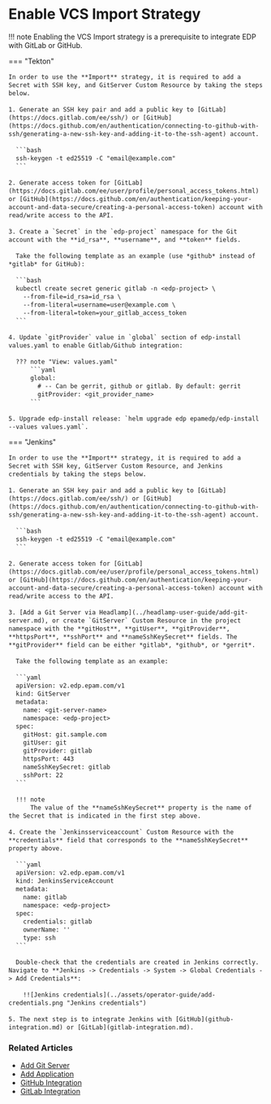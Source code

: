 # Enable VCS Import Strategy

!!! note
    Enabling the VCS Import strategy is a prerequisite to integrate EDP with GitLab or GitHub.

=== "Tekton"

    In order to use the **Import** strategy, it is required to add a Secret with SSH key, and GitServer Custom Resource by taking the steps below.

    1. Generate an SSH key pair and add a public key to [GitLab](https://docs.gitlab.com/ee/ssh/) or [GitHub](https://docs.github.com/en/authentication/connecting-to-github-with-ssh/generating-a-new-ssh-key-and-adding-it-to-the-ssh-agent) account.

      ```bash
      ssh-keygen -t ed25519 -C "email@example.com"
      ```

    2. Generate access token for [GitLab](https://docs.gitlab.com/ee/user/profile/personal_access_tokens.html) or [GitHub](https://docs.github.com/en/authentication/keeping-your-account-and-data-secure/creating-a-personal-access-token) account with read/write access to the API.

    3. Create a `Secret` in the `edp-project` namespace for the Git account with the **id_rsa**, **username**, and **token** fields.

      Take the following template as an example (use *github* instead of *gitlab* for GitHub):

      ```bash
      kubectl create secret generic gitlab -n <edp-project> \
        --from-file=id_rsa=id_rsa \
        --from-literal=username=user@example.com \
        --from-literal=token=your_gitlab_access_token
      ```

    4. Update `gitProvider` value in `global` section of edp-install values.yaml to enable Gitlab/Github integration:

      ??? note "View: values.yaml"
          ```yaml
          global:
            # -- Can be gerrit, github or gitlab. By default: gerrit
            gitProvider: <git_provider_name>
          ```

    5. Upgrade edp-install release: `helm upgrade edp epamedp/edp-install --values values.yaml`.

=== "Jenkins"

    In order to use the **Import** strategy, it is required to add a Secret with SSH key, GitServer Custom Resource, and Jenkins credentials by taking the steps below.

    1. Generate an SSH key pair and add a public key to [GitLab](https://docs.gitlab.com/ee/ssh/) or [GitHub](https://docs.github.com/en/authentication/connecting-to-github-with-ssh/generating-a-new-ssh-key-and-adding-it-to-the-ssh-agent) account.

      ```bash
      ssh-keygen -t ed25519 -C "email@example.com"
      ```

    2. Generate access token for [GitLab](https://docs.gitlab.com/ee/user/profile/personal_access_tokens.html) or [GitHub](https://docs.github.com/en/authentication/keeping-your-account-and-data-secure/creating-a-personal-access-token) account with read/write access to the API.

    3. [Add a Git Server via Headlamp](../headlamp-user-guide/add-git-server.md), or create `GitServer` Custom Resource in the project namespace with the **gitHost**, **gitUser**, **gitProvider**, **httpsPort**, **sshPort** and **nameSshKeySecret** fields. The **gitProvider** field can be either *gitlab*, *github*, or *gerrit*.

      Take the following template as an example:

      ```yaml
      apiVersion: v2.edp.epam.com/v1
      kind: GitServer
      metadata:
        name: <git-server-name>
        namespace: <edp-project>
      spec:
        gitHost: git.sample.com
        gitUser: git
        gitProvider: gitlab
        httpsPort: 443
        nameSshKeySecret: gitlab
        sshPort: 22
      ```

      !!! note
          The value of the **nameSshKeySecret** property is the name of the Secret that is indicated in the first step above.

    4. Create the `Jenkinsserviceaccount` Custom Resource with the **credentials** field that corresponds to the **nameSshKeySecret** property above.

      ```yaml
      apiVersion: v2.edp.epam.com/v1
      kind: JenkinsServiceAccount
      metadata:
        name: gitlab
        namespace: <edp-project>
      spec:
        credentials: gitlab
        ownerName: ''
        type: ssh
      ```

      Double-check that the credentials are created in Jenkins correctly. Navigate to **Jenkins -> Credentials -> System -> Global Credentials -> Add Credentials**:

        !![Jenkins credentials](../assets/operator-guide/add-credentials.png "Jenkins credentials")

    5. The next step is to integrate Jenkins with [GitHub](github-integration.md) or [GitLab](gitlab-integration.md).

### Related Articles

* [Add Git Server](../headlamp-user-guide/add-git-server.md)
* [Add Application](../user-guide/add-application.md)
* [GitHub Integration](github-integration.md)
* [GitLab Integration](gitlab-integration.md)
